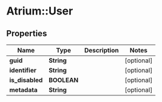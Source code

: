 # Atrium::User

## Properties
Name | Type | Description | Notes
------------ | ------------- | ------------- | -------------
**guid** | **String** |  | [optional] 
**identifier** | **String** |  | [optional] 
**is_disabled** | **BOOLEAN** |  | [optional] 
**metadata** | **String** |  | [optional] 


